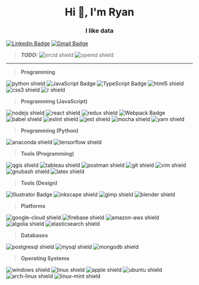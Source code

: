 <h1 align="center">Hi 👋, I'm Ryan</h1>
<h3 align="center">I like data</h3>

[![Linkedin Badge](https://img.shields.io/badge/-Ryan_Larson-0077B5?style=for-the-badge&logo=Linkedin&logoColor=white&link=https://www.linkedin.com/in/ryanpatricklarson/)](https://www.linkedin.com/in/ryanpatricklarson/) [![Gmail Badge](https://img.shields.io/badge/-ryalarson11@gmail.com-D14836?style=for-the-badge&logo=Gmail&logoColor=white&link=mailto:ryalarson11@gmail.com)](mailto:ryalarson11@gmail.com)


> ***TODO:***
> ![orcid shield](https://img.shields.io/badge/-ORCID-A6CE39?style=for-the-badge&logo=orcid&logoColor=black)
![openid shield](https://img.shields.io/badge/-OpenID-F78C40?style=for-the-badge&logo=openid&logoColor=white)

---

> **Programming**


![python shield](https://img.shields.io/badge/-Python-3776AB?style=for-the-badge&logo=python&logoColor=white) ![JavaScript Badge](https://img.shields.io/badge/-JavaScript-F7DF1E?style=for-the-badge&logo=javascript&logoColor=black) ![TypeScript Badge](https://img.shields.io/badge/-TypeScript-007ACC?style=for-the-badge&logo=adobe-illustrator&logoColor=white) ![html5 shield](https://img.shields.io/badge/-HTML-E34F26?style=for-the-badge&logo=html5&logoColor=white) ![css3 shield](https://img.shields.io/badge/-CSS-1572B6?style=for-the-badge&logo=css3&logoColor=white) ![r shield](https://img.shields.io/badge/-R-276DC3?style=for-the-badge&logo=r&logoColor=white)


> **Programming (JavaScript)**

![nodejs shield](https://img.shields.io/badge/-Node.js-339933?style=for-the-badge&logo=node.js&logoColor=white) ![react shield](https://img.shields.io/badge/-React-61DAFB?style=for-the-badge&logo=react&logoColor=white) ![redux shield](https://img.shields.io/badge/-Redux-764ABC?style=for-the-badge&logo=redux&logoColor=white)
![Webpack Badge](https://img.shields.io/badge/-Webpack-8DD6F9?style=for-the-badge&logo=webpack&logoColor=white) ![babel shield](https://img.shields.io/badge/-Babel-F9DC3E?style=for-the-badge&logo=babel&logoColor=black) ![eslint shield](https://img.shields.io/badge/-ESLint-4B32C3?style=for-the-badge&logo=eslint&logoColor=white) ![jest shield](https://img.shields.io/badge/-Jest-C21325?style=for-the-badge&logo=jest&logoColor=white) ![mocha shield](https://img.shields.io/badge/-Mocha-8D6748?style=for-the-badge&logo=mocha&logoColor=white) ![yarn shield](https://img.shields.io/badge/-Yarn-2C8EBB?style=for-the-badge&logo=yarn&logoColor=white)


> **Programming (Python)**


![anaconda shield](https://img.shields.io/badge/-Anaconda-42B029?style=for-the-badge&logo=anaconda&logoColor=white) ![tensorflow shield](https://img.shields.io/badge/-Tensorflow-FF6F00?style=for-the-badge&logo=tensorflow&logoColor=white)


> **Tools (Programming)**


![qgis shield](https://img.shields.io/badge/-QGIS-589632?style=for-the-badge&logo=qgis&logoColor=white) ![tableau shield](https://img.shields.io/badge/-Tableau-E97627?style=for-the-badge&logo=tableau&logoColor=white) ![postman shield](https://img.shields.io/badge/-Postman-FF6C37?style=for-the-badge&logo=postman&logoColor=white)
![git shield](https://img.shields.io/badge/-Git-F05032?style=for-the-badge&logo=git&logoColor=white) ![vim shield](https://img.shields.io/badge/-Vim-019733?style=for-the-badge&logo=vim&logoColor=white) ![gnubash shield](https://img.shields.io/badge/-BASH-4EAA25?style=for-the-badge&logo=gnu-bash&logoColor=white) ![latex shield](https://img.shields.io/badge/-LaTeX-008080?style=for-the-badge&logo=latex&logoColor=white)


> **Tools (Design)**


![Illustrator Badge](https://img.shields.io/badge/-Adobe_Illustrator-F37021?style=for-the-badge&logo=adobe-illustrator&logoColor=white) ![inkscape shield](https://img.shields.io/badge/-Inkscape-000000?style=for-the-badge&logo=inkscape&logoColor=white) ![gimp shield](https://img.shields.io/badge/-GIMP-5C5543?style=for-the-badge&logo=gimp&logoColor=white) ![blender shield](https://img.shields.io/badge/-Blender-F5792A?style=for-the-badge&logo=blender&logoColor=white)


> **Platforms**

![google-cloud shield](https://img.shields.io/badge/-Google_Cloud-4285F4?style=for-the-badge&logo=google-cloud&logoColor=white) ![firebase shield](https://img.shields.io/badge/-Firebase-FFCA28?style=for-the-badge&logo=firebase&logoColor=black) ![amazon-aws shield](https://img.shields.io/badge/-AWS-232F3E?style=for-the-badge&logo=amazon-aws&logoColor=white)
![algolia shield](https://img.shields.io/badge/-Algolia-5468FF?style=for-the-badge&logo=algolia&logoColor=white) ![elasticsearch shield](https://img.shields.io/badge/-ElasticSearch-005571?style=for-the-badge&logo=elasticsearch&logoColor=white)


> **Databases**


![postgresql shield](https://img.shields.io/badge/-PostgreSQL-336791?style=for-the-badge&logo=postgresql&logoColor=white) ![mysql shield](https://img.shields.io/badge/-MySQL-4479A1?style=for-the-badge&logo=mysql&logoColor=white) ![mongodb shield](https://img.shields.io/badge/-MongoDB-47A248?style=for-the-badge&logo=mongodb&logoColor=white)



> **Operating Systems**


![windows shield](https://img.shields.io/badge/-Windows-0078D6?style=for-the-badge&logo=windows&logoColor=white) ![linux shield](https://img.shields.io/badge/-Linux-FCC624?style=for-the-badge&logo=linux&logoColor=black) ![apple shield](https://img.shields.io/badge/-MacOS-999999?style=for-the-badge&logo=apple&logoColor=white) ![ubuntu shield](https://img.shields.io/badge/-Ubuntu-E95420?style=for-the-badge&logo=ubuntu&logoColor=white) ![arch-linux shield](https://img.shields.io/badge/-Arch_Linux-1793D1?style=for-the-badge&logo=arch-linux&logoColor=white) ![linux-mint shield](https://img.shields.io/badge/-Linux_Mint-87CF3E?style=for-the-badge&logo=linux-mint&logoColor=white)